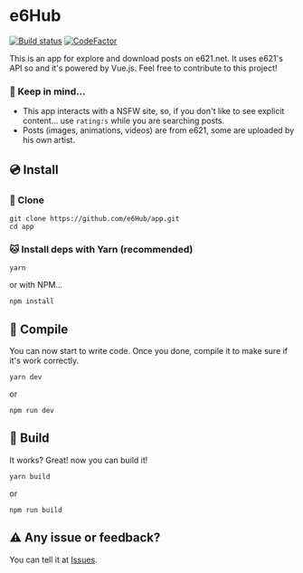 # e6Hub
[![Build status](https://ci.appveyor.com/api/projects/status/eawhvp0h2215rqhj?svg=true)](https://ci.appveyor.com/project/Saektide/app)
[![CodeFactor](https://www.codefactor.io/repository/github/e6hub/app/badge)](https://www.codefactor.io/repository/github/e6hub/app)

This is an app for explore and download posts on e621.net. It uses e621's API so and it's powered by Vue.js. Feel free to contribute to this project!

### :thought_balloon: Keep in mind...
* This app interacts with a NSFW site, so, if you don't like to see explicit content... use `rating:s` while you are searching posts.
* Posts (images, animations, videos) are from e621, some are uploaded by his own artist.

## :cd: Install
### :floppy_disk: Clone
```
git clone https://github.com/e6Hub/app.git
cd app
```

### :cat: Install deps with Yarn (recommended)
```
yarn
```
or with NPM...
```
npm install
```

## :rocket: Compile
You can now start to write code. Once you done, compile it to make sure if it's work correctly.
```
yarn dev
```
or
```
npm run dev
```

## :hammer: Build
It works? Great! now you can build it!
```
yarn build
```
or
```
npm run build
```

## :warning: Any issue or feedback?
You can tell it at [Issues](https://github.com/e6Hub/app/issues).
